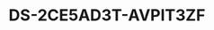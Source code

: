 ---
id: 22
title: "DS-2CE5AD3T-AVPIT3ZF"
slug: "DS-2CE5AD3T-AVPIT3ZF"
subTitle: "2 MP Ultra Low Light Vandal Motorized Varifocal Dome Camera"
category: "turbohd"
imgCard: "/src/assets/images/turbohd/DS-2CE5AD3T-AVPIT3ZF/DS-2CE5AD3T-AVPIT3ZF.png"
imgAlt: "DS-2CE5AD3T-AVPIT3ZF"
thumbnails: [
  "/src/assets/images/turbohd/DS-2CE5AD3T-AVPIT3ZF/DS-2CE5AD3T-AVPIT3ZF.png"
]
features: [
  "2 MP dome camera with high-resolution output",
  "Captures images in ultra-low light (0.005 lux)",
  "120 dB true WDR for clear images in backlight",
  "3D DNR for sharper, cleaner visuals",
  "Auto-focus lens adjusts when zooming",
  "EXIR 2.0 IR with up to 70 m night vision",
  "IP67 water/dustproof and IK10 vandal-proof",
  "4-in-1 output: TVI/AHD/CVI/CVBS switchable"
]
rating: 5
reviewCount: 50
specifications: {
  Camera: {
    Image_Sensor: "2.0 megapixel progressive scan CMOS",
    Max_Resolution: "1920 (H) × 1080 (V)",
    Min_Illumination: "0.005 Lux@(F1.6, AGC ON), 0 Lux with IR",
    Shutter_Time: {
      PAL: "1/25 s to 1/50,000 s",
      NTSC: "1/30 s to 1/50,000 s"
    },
    Day_Night: "IR cut filter",
    Angle_Adjustment: "Pan: 0° to 340°, Tilt: 0° to 75°, Rotation: 0° to 355°",
    Signal_System: "PAL/NTSC"
  },
  Lens: {
    Lens_Type: "2.7 mm to 13.5 mm",
    Focal_Length_FOV: "102° to 31°",
    Lens_Mount: "Φ 14"
  },
  Image: {
    Image_Parameters_Switch: "STD/HIGH-SAT",
    Image_Settings: "Brightness, Sharpness, 3D DNR, Mirror, Smart IR",
    Frame_Rate: "PAL: 1080p@25fps, NTSC: 1080p@30fps",
    Day_Night_Mode: "Auto/Color/BW (Black and White)",
    Wide_Dynamic_Range_WDR: "≥ 120 dB",
    Image_Enhancement: "Yes",
    AGC: "High/Medium/Low",
    
  },
  General: {
    Material: "Metal",
    Dimension: "Ø145 mm × 111.3 mm (5.70\" × 4.37\")",
    Weight: "Approx. 830 g (1.83 lb.), -A: Approx. 870 g (1.92 lb.)",
    Operating_Condition: "-40 °C to 60 °C (-40 °F to 140 °F), humidity: 90% or less (non-condensation)",
    Language: "English",
    Power: {
      Power_Supply: "12 VDC ±25%, -A: 24 VAC ±15%, 12 VDC ±20%",
      Recommendation: "Use one power adapter per camera"
    },
    Consumption: "Max. 7.7 W, -A: Max. 9.7 W",
    IR: {
      IR_Range: "Up to 70 m"
    }
  }
}

---
